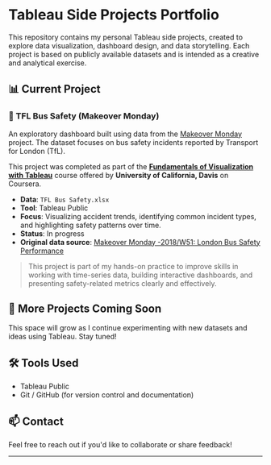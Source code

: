 # Tableau Side Projects Portfolio
This repository contains my personal Tableau side projects, created to explore data visualization, dashboard design, and data storytelling. Each project is based on publicly available datasets and is intended as a creative and analytical exercise.

## 📊 Current Project

### 🚌 TFL Bus Safety (Makeover Monday)
An exploratory dashboard built using data from the [Makeover Monday](http://www.makeovermonday.co.uk/) project. The dataset focuses on bus safety incidents reported by Transport for London (TfL).

This project was completed as part of the [**Fundamentals of Visualization with Tableau**](https://www.coursera.org/learn/data-visualization-tableau) course offered by **University of California, Davis** on Coursera.

- **Data**: `TFL Bus Safety.xlsx`
- **Tool**: Tableau Public
- **Focus**: Visualizing accident trends, identifying common incident types, and highlighting safety patterns over time.
- **Status**: In progress
- **Original data source**: [Makeover Monday -2018/W51: London Bus Safety Performance]([https://www.makeovermonday.co.uk/data/](https://data.world/makeovermonday/2018w51))

> This project is part of my hands-on practice to improve skills in working with time-series data, building interactive dashboards, and presenting safety-related metrics clearly and effectively.

## 🚧 More Projects Coming Soon
This space will grow as I continue experimenting with new datasets and ideas using Tableau. Stay tuned!

## 🛠 Tools Used
- Tableau Public
- Git / GitHub (for version control and documentation)

## 📫 Contact
Feel free to reach out if you'd like to collaborate or share feedback!

---

